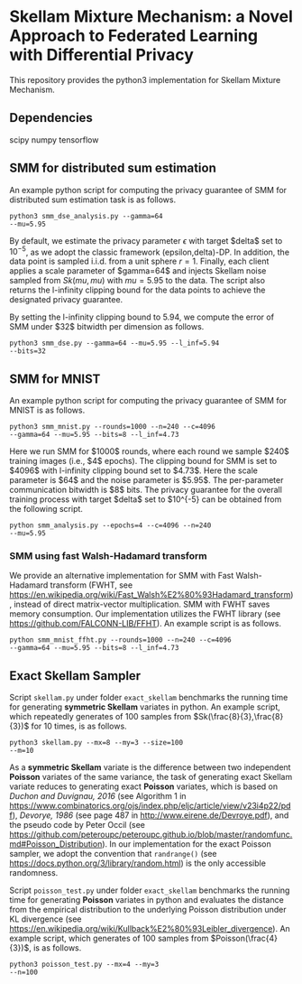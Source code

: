 # Skellam Mixture Mechanism: a Novel Approach to Federated Learning with Differential Privacy

This repository provides the python3 implementation for Skellam Mixture Mechanism.

## Dependencies
scipy
numpy
tensorflow


## SMM for distributed sum estimation

An example python script for computing the privacy guarantee of SMM for distributed sum estimation task is as follows.

</pre><code>python3 smm_dse_analysis.py --gamma=64 --mu=5.95</code></pre>

By default, we estimate the privacy parameter $\epsilon$ with target \$delta\$ set to $10^{-5}$, as we adopt the classic framework (epsilon,delta)-DP. In addition, the data point is sampled i.i.d. from a unit sphere $r=1$. Finally, each client applies a scale parameter of \$gamma=64\$ and injects Skellam noise sampled from $Sk(mu,mu)$ with $mu=5.95$ to the data. The script also returns the l-infinity clipping bound for the data points to achieve the designated privacy guarantee. 

By setting the l-infinity clipping bound to $5.94$, we compute the error of SMM under \$32\$ bitwidth per dimension as follows.

</pre><code>python3 smm_dse.py --gamma=64 --mu=5.95 --l_inf=5.94 --bits=32</code></pre>

## SMM for MNIST

An example python script for computing the privacy guarantee of SMM for MNIST is as follows. 

</pre><code>python3 smm_mnist.py --rounds=1000 --n=240  --c=4096 --gamma=64  --mu=5.95  --bits=8 --l_inf=4.73</code></pre>

Here we run SMM for \$1000\$ rounds, where each round we sample \$240\$ training images (i.e., \$4\$ epochs). The clipping bound for SMM is set to \$4096\$ with l-infinity clipping bound set to \$4.73\$. Here the scale parameter is \$64\$ and the noise parameter is \$5.95\$. The per-parameter communication bitwidth is \$8\$ bits. The privacy guarantee for the overall training process with target \$delta\$ set to $10^{-5} can be obtained from the following script.

</pre><code>python smm_analysis.py --epochs=4  --c=4096  --n=240 --mu=5.95</code></pre>

### SMM using fast Walsh-Hadamard transform

We provide an alternative implementation for SMM with Fast Walsh-Hadamard transform (FWHT, see https://en.wikipedia.org/wiki/Fast_Walsh%E2%80%93Hadamard_transform), instead of direct matrix-vector multiplication. SMM with FWHT saves memory consumption. Our implementation utilizes the FWHT library (see https://github.com/FALCONN-LIB/FFHT). An example script is as follows.

</pre><code>python smm_mnist_ffht.py --rounds=1000 --n=240  --c=4096 --gamma=64  --mu=5.95  --bits=8 --l_inf=4.73</code></pre>


## Exact Skellam Sampler

Script </pre><code>skellam.py</code></pre> under folder </pre><code>exact_skellam</code></pre> benchmarks the running time for generating **symmetric Skellam** variates in python. An example script, which repeatedly generates of $100$ samples from $Sk(\frac{8}{3},\frac{8}{3})$ for $10$ times, is as follows.

</pre><code>python3 skellam.py --mx=8 --my=3 --size=100 --m=10</code></pre>

As a **symmetric Skellam** variate is the difference between two independent **Poisson** variates of the same variance, the task of generating exact Skellam variate reduces to generating exact **Poisson** variates, which is based on *Duchon and Duvignau, 2016* (see Algorithm 1 in https://www.combinatorics.org/ojs/index.php/eljc/article/view/v23i4p22/pdf), *Devorye, 1986* (see page 487 in http://www.eirene.de/Devroye.pdf), and the pseudo code by Peter Occil (see https://github.com/peteroupc/peteroupc.github.io/blob/master/randomfunc.md#Poisson_Distribution). In our implementation for the exact Poisson sampler, we adopt the convention that </pre><code>randrange()</code></pre> (see https://docs.python.org/3/library/random.html) is the only accessible randomness. 

Script </pre><code>poisson_test.py</code></pre> under folder </pre><code>exact_skellam</code></pre> benchmarks the running time for generating **Poisson** variates in python and evaluates the distance from the empirical distribution to the underlying Poisson distribution under KL divergence (see https://en.wikipedia.org/wiki/Kullback%E2%80%93Leibler_divergence). An example script, which generates of $100$ samples from $Poisson(\frac{4}{3})$, is as follows.

</pre><code>python3 poisson_test.py --mx=4 --my=3 --n=100</code></pre>

